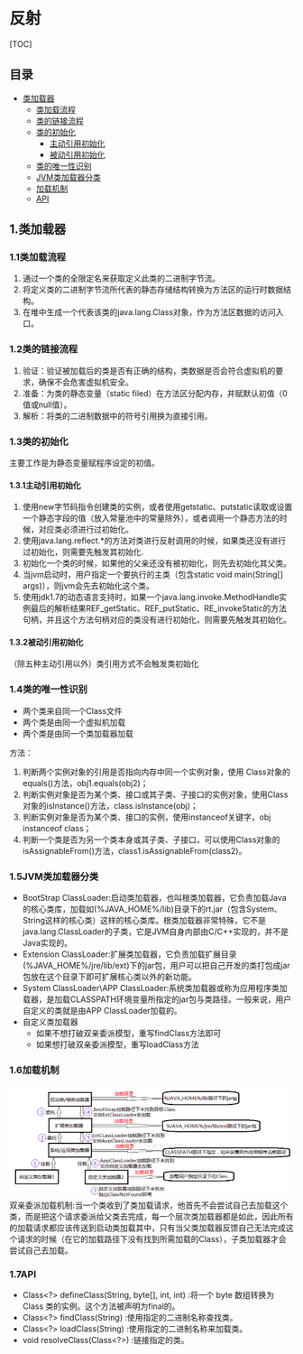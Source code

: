 # 反射

[TOC]

## 目录
- [类加载器](#1类加载器)
  - [类加载流程](#11类加载流程)
  - [类的链接流程](#12类的链接流程)
  - [类的初始化](#13类的初始化)
    - [主动引用初始化](#131主动引用初始化)
    - [被动引用初始化](#132被动引用初始化)
  - [类的唯一性识别](#14类的唯一性识别)
  - [JVM类加载器分类](#15JVM类加载器分类)
  - [加载机制](#16加载机制)
  - [API](#17API)


## 1.类加载器

### 1.1类加载流程
1. 通过一个类的全限定名来获取定义此类的二进制字节流。
2. 将定义类的二进制字节流所代表的静态存储结构转换为方法区的运行时数据结构。
3. 在堆中生成一个代表该类的java.lang.Class对象，作为方法区数据的访问入口。

### 1.2类的链接流程
1. 验证：验证被加载后的类是否有正确的结构，类数据是否会符合虚拟机的要求，确保不会危害虚拟机安全。
2. 准备：为类的静态变量（static filed）在方法区分配内存，并赋默认初值（0值或null值）。
3. 解析：将类的二进制数据中的符号引用换为直接引用。

### 1.3类的初始化
主要工作是为静态变量赋程序设定的初值。

#### 1.3.1主动引用初始化
1. 使用new字节码指令创建类的实例，或者使用getstatic、putstatic读取或设置一个静态字段的值（放入常量池中的常量除外），或者调用一个静态方法的时候，对应类必须进行过初始化。
2. 使用java.lang.reflect.*的方法对类进行反射调用的时候，如果类还没有进行过初始化，则需要先触发其初始化.
3. 初始化一个类的时候，如果他的父亲还没有被初始化，则先去初始化其父类。
4. 当jvm启动时，用户指定一个要执行的主类（包含static void main(String[] args)），则jvm会先去初始化这个类。
5. 使用jdk1.7的动态语言支持时，如果一个java.lang.invoke.MethodHandle实例最后的解析结果REF_getStatic、REF_putStatic、RE_invokeStatic的方法句柄，并且这个方法句柄对应的类没有进行初始化，则需要先触发其初始化。

#### 1.3.2被动引用初始化
（除五种主动引用以外）类引用方式不会触发类初始化

### 1.4类的唯一性识别
- 两个类来自同一个Class文件
- 两个类是由同一个虚拟机加载
- 两个类是由同一个类加载器加载

方法：
1. 判断两个实例对象的引用是否指向内存中同一个实例对象，使用 Class对象的equals()方法，obj1.equals(obj2)；
2. 判断实例对象是否为某个类、接口或其子类、子接口的实例对象，使用Class对象的isInstance()方法，class.isInstance(obj)；
3. 判断实例对象是否为某个类、接口的实例，使用instanceof关键字，obj instanceof class；
4. 判断一个类是否为另一个类本身或其子类、子接口，可以使用Class对象的isAssignableFrom()方法，class1.isAssignableFrom(class2)。

### 1.5JVM类加载器分类
- BootStrap ClassLoader:启动类加载器，也叫根类加载器，它负责加载Java的核心类库，加载如(%JAVA_HOME%/lib)目录下的rt.jar（包含System、String这样的核心类）这样的核心类库。根类加载器非常特殊，它不是java.lang.ClassLoader的子类，它是JVM自身内部由C/C++实现的，并不是Java实现的。
- Extension ClassLoader:扩展类加载器，它负责加载扩展目录(%JAVA_HOME%/jre/lib/ext)下的jar包，用户可以把自己开发的类打包成jar包放在这个目录下即可扩展核心类以外的新功能。
- System ClassLoader\APP ClassLoader:系统类加载器或称为应用程序类加载器，是加载CLASSPATH环境变量所指定的jar包与类路径。一般来说，用户自定义的类就是由APP ClassLoader加载的。
- 自定义类加载器
  - 如果不想打破双亲委派模型，重写findClass方法即可
  - 如果想打破双亲委派模型，重写loadClass方法
  
### 1.6加载机制
![](image/双亲委派.png)
双亲委派加载机制:当一个类收到了类加载请求，他首先不会尝试自己去加载这个类，而是把这个请求委派给父类去完成，每一个层次类加载器都是如此，因此所有的加载请求都应该传送到启动类加载其中，只有当父类加载器反馈自己无法完成这个请求的时候（在它的加载路径下没有找到所需加载的Class），子类加载器才会尝试自己去加载。

### 1.7API
- Class<?> defineClass(String, byte[], int, int) :将一个 byte 数组转换为 Class 类的实例。这个方法被声明为final的。
- Class<?> findClass(String) :使用指定的二进制名称查找类。
- Class<?> loadClass(String) :使用指定的二进制名称来加载类。
- void resolveClass(Class<?>) :链接指定的类。
